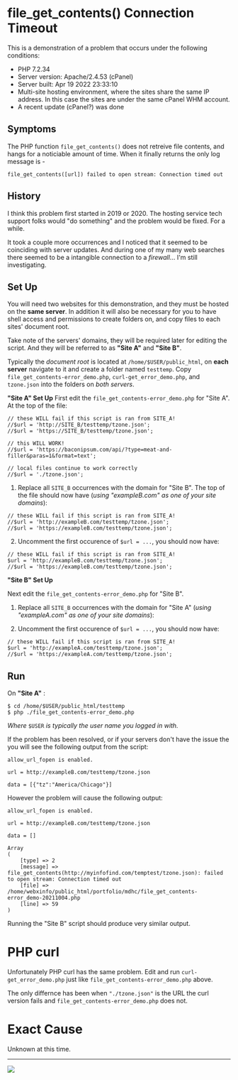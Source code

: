 # file_get_contents() Connection Timeout

This is a demonstration of a problem that occurs under the following conditions:

* PHP 7.2.34
* Server version: Apache/2.4.53 (cPanel)
* Server built:   Apr 19 2022 23:33:10
* Multi-site hosting environment, where the sites share the same IP address. In this case the sites are under the same cPanel WHM account.
* A recent update (cPanel?) was done

## Symptoms

The PHP function `file_get_contents()` does not retreive file contents, and hangs for a noticiable amount of time. When it finally returns the only log message is - 

`file_get_contents([url]) failed to open stream: Connection timed out`

## History

I think this problem first started in 2019 or 2020. The hosting service tech support folks would "do something" and the problem would be fixed. For a while.

It took a couple more occurrences and I noticed that it seemed to be coinciding with server updates. And during one of my many web searches there seemed to be a intangible connection to a *firewall*... I'm still investigating.

## Set Up

You will need two websites for this demonstration, and they must be hosted on the **same server**. In addition it will also be necessary for you to have shell access and permissions to create folders on, and copy files to each sites' document root.

Take note of the servers' domains, they will be required later for editing the script. And they will be referred to as **"Site A"** and **"Site B"**.

Typically the *document root* is located at `/home/$USER/public_html`, on **each server** navigate to it and create a folder named `testtemp`. Copy `file_get_contents-error_demo.php`, `curl-get_error_demo.php`, and `tzone.json` into the folders on *both servers*.

**"Site A" Set Up**
First edit the `file_get_contents-error_demo.php` for "Site A". At the top of the file:

```
// these WILL fail if this script is ran from SITE_A!
//$url = 'http://SITE_B/testtemp/tzone.json';
//$url = 'https://SITE_B/testtemp/tzone.json';

// this WILL WORK!
//$url = 'https://baconipsum.com/api/?type=meat-and-filler&paras=1&format=text';

// local files continue to work correctly
//$url = './tzone.json';
```

1. Replace all `SITE_B` occurrences with the domain for "Site B". The top of the file should now have (*using "exampleB.com" as one of your site domains*):

```
// these WILL fail if this script is ran from SITE_A!
//$url = 'http://exampleB.com/testtemp/tzone.json';
//$url = 'https://exampleB.com/testtemp/tzone.json';
```
2. Uncomment the first occurence of `$url = ...`, you should now have:

```
// these WILL fail if this script is ran from SITE_A!
$url = 'http://exampleB.com/testtemp/tzone.json';
//$url = 'https://exampleB.com/testtemp/tzone.json';
```

**"Site B" Set Up**

Next edit the `file_get_contents-error_demo.php` for "Site B". 

1. Replace all `SITE_B` occurrences with the domain for "Site A" (*using "exampleA.com" as one of your site domains*):

2. Uncomment the first occurence of `$url = ...`, you should now have:

```
// these WILL fail if this script is ran from SITE_A!
$url = 'http://exampleA.com/testtemp/tzone.json';
//$url = 'https://exampleA.com/testtemp/tzone.json';
```

## Run

On **"Site A"** : 

```
$ cd /home/$USER/public_html/testtemp
$ php ./file_get_contents-error_demo.php
```

*Where* `$USER` *is typically the user name you logged in with.*

If the problem has been resolved, or if your servers don't have the issue the you will see the following output from the script:

```
allow_url_fopen is enabled.

url = http://exampleB.com/testtemp/tzone.json

data = [{"tz":"America/Chicago"}]
```

However the problem will cause the following output:

```
allow_url_fopen is enabled.

url = http://exampleB.com/testtemp/tzone.json

data = []

Array
(
    [type] => 2
    [message] => file_get_contents(http://myinfofind.com/temptest/tzone.json): failed to open stream: Connection timed out
    [file] => /home/webxinfo/public_html/portfolio/mdhc/file_get_contents-error_demo-20211004.php
    [line] => 59
)
```

Running the "Site B" script should produce very similar output.

# PHP curl

Unfortunately PHP curl has the same problem. Edit and run `curl-get_error_demo.php` just like `file_get_contents-error_demo.php` above. 

The only differnce has been when `"./tzone.json"` is the URL the curl version fails and `file_get_contents-error_demo.php` does not.

# Exact Cause

Unknown at this time.

---
<img src="http://webexperiment.info/extcounter/mdcount.php?id=php-file_get_contents-error">
